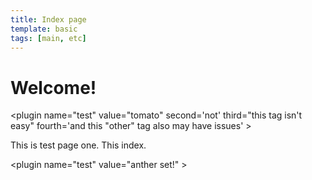 ```yaml
---
title: Index page
template: basic
tags: [main, etc]
---
```

# Welcome!
<plugin name="test" value="tomato" second='not' third="this tag isn't easy" fourth='and this "other" tag also may have issues' \>

This is test page one.  This index.

<plugin name="test" value="anther set!" \>
